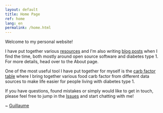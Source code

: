 ```yaml
---
layout: default
title: Home Page
ref: home
lang: en
permalink: /home.html
---
```


Welcome to my personal website!

I have put together various [resources](../resources.html) and I'm also writing [blog posts](../blog-posts.html) when I find the time, both mostly around open source software and diabetes type 1.
For more details, head over to the About page.

One of the most useful tool I have put together for myself is the [carb factor table](../diabetes/carb-factor.html) where I bring together various food carb factor from different data sources to make life easier for people living with diabetes type 1.

If you have questions, found mistakes or simply would like to get in touch, please feel free to jump in the [Issues](https://github.com/gcharest/gcharest.github.io/issues) and start chatting with me!

~ [Guillaume](https://twitter.com/GuillCharest)
